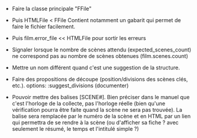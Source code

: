 * Faire la classe principale "FFile"
* Puis HTMLFile < FFile
  Contient notamment un gabarit qui permet de faire le fichier facilement.
* Puis film.error_file << HTMLFile pour sortir les erreurs

* Signaler lorsque le nombre de scènes attendu (expected_scenes_count) ne correspond pas au nombre de scènes obtenues (film.scenes.count)
* Mettre un nom différent quand c'est une suggestion de la structure.

* Faire des propositions de découpe (position/divisions des scènes clés, etc.). options: :suggest_divisions (documenter)

* Pouvoir mettre des balises [SCENE#<horloge>]. Bien préciser dans le manuel que c'est l'horloge de la collecte, pas l'horloge réelle (bien qu'une vérification pourra être faite quand la scène ne sera pas trouvée).
  La balise sera remplacée par le numéro de la scène et en HTML par un lien qui permettra de se rendre à la scène (ou d'afficher sa fiche ? avec seulement le résumé, le temps et l'intitulé simple ?)

